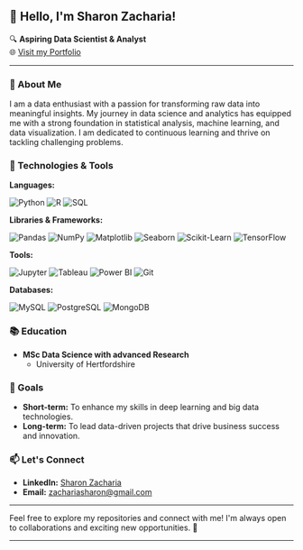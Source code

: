 ## 👋 Hello, I'm Sharon Zacharia!

🔍 **Aspiring Data Scientist & Analyst**  
🌐 [Visit my Portfolio](https://sharonzacharia.com)

---

### 🚀 About Me

I am a data enthusiast with a passion for transforming raw data into meaningful insights. My journey in data science and analytics has equipped me with a strong foundation in statistical analysis, machine learning, and data visualization. I am dedicated to continuous learning and thrive on tackling challenging problems.

### 🔧 Technologies & Tools

**Languages:**

![Python](https://img.shields.io/badge/Python-3776AB?style=for-the-badge&logo=python&logoColor=white)
![R](https://img.shields.io/badge/R-276DC3?style=for-the-badge&logo=r&logoColor=white)
![SQL](https://img.shields.io/badge/SQL-336791?style=for-the-badge&logo=postgresql&logoColor=white)

**Libraries & Frameworks:**

![Pandas](https://img.shields.io/badge/Pandas-150458?style=for-the-badge&logo=pandas&logoColor=white)
![NumPy](https://img.shields.io/badge/NumPy-013243?style=for-the-badge&logo=numpy&logoColor=white)
![Matplotlib](https://img.shields.io/badge/Matplotlib-0A0707?style=for-the-badge&logo=python&logoColor=white)
![Seaborn](https://img.shields.io/badge/Seaborn-40B3E8?style=for-the-badge&logo=python&logoColor=white)
![Scikit-Learn](https://img.shields.io/badge/Scikit--Learn-F7931E?style=for-the-badge&logo=scikit-learn&logoColor=white)
![TensorFlow](https://img.shields.io/badge/TensorFlow-FF6F00?style=for-the-badge&logo=tensorflow&logoColor=white)

**Tools:**

![Jupyter](https://img.shields.io/badge/Jupyter-F37626?style=for-the-badge&logo=jupyter&logoColor=white)
![Tableau](https://img.shields.io/badge/Tableau-E97627?style=for-the-badge&logo=tableau&logoColor=white)
![Power BI](https://img.shields.io/badge/PowerBI-F2C811?style=for-the-badge&logo=powerbi&logoColor=white)
![Git](https://img.shields.io/badge/Git-F05032?style=for-the-badge&logo=git&logoColor=white)

**Databases:**

![MySQL](https://img.shields.io/badge/MySQL-4479A1?style=for-the-badge&logo=mysql&logoColor=white)
![PostgreSQL](https://img.shields.io/badge/PostgreSQL-336791?style=for-the-badge&logo=postgresql&logoColor=white)
![MongoDB](https://img.shields.io/badge/MongoDB-47A248?style=for-the-badge&logo=mongodb&logoColor=white)


### 📚 Education

- **MSc Data Science with advanced Research**
  - University of Hertfordshire 
  

### 🎯 Goals

- **Short-term:** To enhance my skills in deep learning and big data technologies.
- **Long-term:** To lead data-driven projects that drive business success and innovation.

### 📫 Let's Connect

- **LinkedIn:** [Sharon Zacharia](https://www.linkedin.com/in/sharonzach)
- **Email:** zachariasharon@gmail.com

---

Feel free to explore my repositories and connect with me! I'm always open to collaborations and exciting new opportunities. 🚀

---

